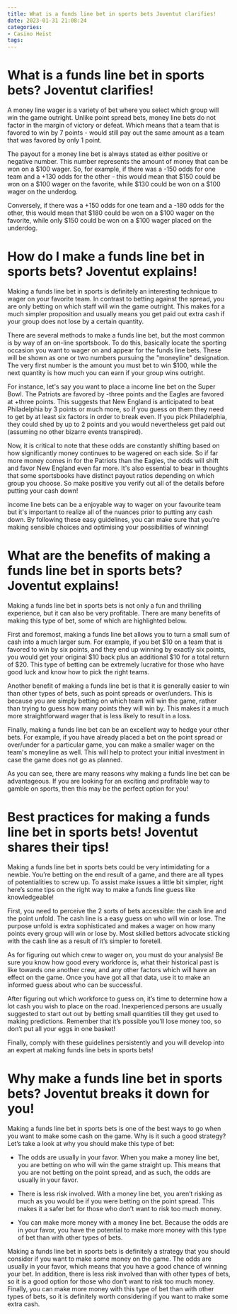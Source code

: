 ```yaml
---
title: What is a funds line bet in sports bets Joventut clarifies!
date: 2023-01-31 21:08:24
categories:
- Casino Heist
tags:
---
```



#  What is a funds line bet in sports bets? Joventut clarifies!

A money line wager is a variety of bet where you select which group will win the game outright. Unlike point spread bets, money line bets do not factor in the margin of victory or defeat. Which means that a team that is favored to win by 7 points - would still pay out the same amount as a team that was favored by only 1 point.

The payout for a money line bet is always stated as either positive or negative number. This number represents the amount of money that can be won on a $100 wager. So, for example, if there was a -150 odds for one team and a +130 odds for the other - this would mean that $150 could be won on a $100 wager on the favorite, while $130 could be won on a $100 wager on the underdog.

Conversely, if there was a +150 odds for one team and a -180 odds for the other, this would mean that $180 could be won on a $100 wager on the favorite, while only $150 could be won on a $100 wager placed on the underdog.

#  How do I make a funds line bet in sports bets? Joventut explains!

Making a funds line bet in sports is definitely an interesting technique to wager on your favorite team. In contrast to betting against the spread, you are only betting on which staff will win the game outright. This makes for a much simpler proposition and usually means you get paid out extra cash if your group does not lose by a certain quantity.

There are several methods to make a funds line bet, but the most common is by way of an on-line sportsbook. To do this, basically locate the sporting occasion you want to wager on and appear for the funds line bets. These will be shown as one or two numbers pursuing the "moneyline" designation. The very first number is the amount you must bet to win $100, while the next quantity is how much you can earn if your group wins outright.

For instance, let's say you want to place a income line bet on the Super Bowl. The Patriots are favored by -three points and the Eagles are favored at +three points. This suggests that New England is anticipated to beat Philadelphia by 3 points or much more, so if you guess on them they need to get by at least six factors in order to break even. If you pick Philadelphia, they could shed by up to 2 points and you would nevertheless get paid out (assuming no other bizarre events transpired).

Now, it is critical to note that these odds are constantly shifting based on how significantly money continues to be wagered on each side. So if far more money comes in for the Patriots than the Eagles, the odds will shift and favor New England even far more. It's also essential to bear in thoughts that some sportsbooks have distinct payout ratios depending on which group you choose. So make positive you verify out all of the details before putting your cash down!

 income line bets can be a enjoyable way to wager on your favourite team but it's important to realize all of the nuances prior to putting any cash down. By following these easy guidelines, you can make sure that you're making sensible choices and optimising your possibilities of winning!

#  What are the benefits of making a funds line bet in sports bets? Joventut explains!

Making a funds line bet in sports bets is not only a fun and thrilling experience, but it can also be very profitable. There are many benefits of making this type of bet, some of which are highlighted below.

First and foremost, making a funds line bet allows you to turn a small sum of cash into a much larger sum. For example, if you bet $10 on a team that is favored to win by six points, and they end up winning by exactly six points, you would get your original $10 back plus an additional $10 for a total return of $20. This type of betting can be extremely lucrative for those who have good luck and know how to pick the right teams.

Another benefit of making a funds line bet is that it is generally easier to win than other types of bets, such as point spreads or over/unders. This is because you are simply betting on which team will win the game, rather than trying to guess how many points they will win by. This makes it a much more straightforward wager that is less likely to result in a loss.

Finally, making a funds line bet can be an excellent way to hedge your other bets. For example, if you have already placed a bet on the point spread or over/under for a particular game, you can make a smaller wager on the team's moneyline as well. This will help to protect your initial investment in case the game does not go as planned.

As you can see, there are many reasons why making a funds line bet can be advantageous. If you are looking for an exciting and profitable way to gamble on sports, then this may be the perfect option for you!

#  Best practices for making a funds line bet in sports bets! Joventut shares their tips!

Making a funds line bet in sports bets could be very intimidating for a newbie. You’re betting on the end result of a game, and there are all types of potentialities to screw up. To assist make issues a little bit simpler, right here’s some tips on the right way to make a funds line guess like knowledgeable!

First, you need to perceive the 2 sorts of bets accessible: the cash line and the point unfold. The cash line is a easy guess on who will win or lose. The purpose unfold is extra sophisticated and makes a wager on how many points every group will win or lose by. Most skilled bettors advocate sticking with the cash line as a result of it’s simpler to foretell.

As for figuring out which crew to wager on, you must do your analysis! Be sure you know how good every workforce is, what their historical past is like towards one another crew, and any other factors which will have an effect on the game. Once you have got all that data, use it to make an informed guess about who can be successful.

After figuring out which workforce to guess on, it’s time to determine how a lot cash you wish to place on the road. Inexperienced persons are usually suggested to start out out by betting small quantities till they get used to making predictions. Remember that it’s possible you’ll lose money too, so don’t put all your eggs in one basket!

Finally, comply with these guidelines persistently and you will develop into an expert at making funds line bets in sports bets!

#  Why make a funds line bet in sports bets? Joventut breaks it down for you!

Making a funds line bet in sports bets is one of the best ways to go when you want to make some cash on the game. Why is it such a good strategy? Let’s take a look at why you should make this type of bet:

* The odds are usually in your favor. When you make a money line bet, you are betting on who will win the game straight up. This means that you are not betting on the point spread, and as such, the odds are usually in your favor.

* There is less risk involved. With a money line bet, you aren’t risking as much as you would be if you were betting on the point spread. This makes it a safer bet for those who don’t want to risk too much money.

* You can make more money with a money line bet. Because the odds are in your favor, you have the potential to make more money with this type of bet than with other types of bets.

Making a funds line bet in sports bets is definitely a strategy that you should consider if you want to make some money on the game. The odds are usually in your favor, which means that you have a good chance of winning your bet. In addition, there is less risk involved than with other types of bets, so it is a good option for those who don’t want to risk too much money. Finally, you can make more money with this type of bet than with other types of bets, so it is definitely worth considering if you want to make some extra cash.